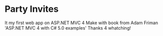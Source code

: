 # Party Invites
It my first web app on ASP.NET MVC 4
Make with book from Adam Friman 'ASP.NET MVC 4 with C# 5.0 examples'
Thanks 4 whatching!
